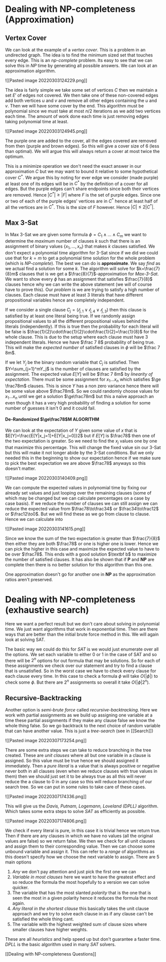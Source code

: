 # Dealing with NP-completeness (Approximation)

## Vertex Cover
We can look at the example of a *vertex cover*. This is a problem in an undirected graph. The idea is to find the minimum sized set that touches every edge. This is an *np-complete* problem. Its easy to see that we can solve this in *NP* time by generating all possible answers. We can look at an approximation algorithm.

![[Pasted image 20220303124229.png]]

The idea is fairly simple we take some set of vertices $C$ then we maintain a set $E'$ of edges not covered. We then take one of these non-covered edges add both vertices $u$ and $v$ and remove all other edges containing the $u$ and $v$. Then we will have some cover by the end. This algorithm must be polynomial since we must take at most $n/2$ iterations as we add two vertices each time. The amount of work done each time is just removing edges taking polynomial time at least.

![[Pasted image 20220303124945.png]]

The purple one are added to the cover, all the edges covered are removed from then (purple and brown edges). So this will give a cover size of 6 (less than optimal).  We will argue this will always return a cover at most twice the optimum.

This is a minimize operation we don't need the exact answer in our approximation $C$ but we may want to bound it relative to some hypothetical cover $C^*$. We argue this by noting for ever edge we consider (made purple) at least one of its edges will be in $C^*$ by the definition of a cover for all edges. But the purple edges can't share endpoints since both their vertices are removed. Hence $|C^*|\ge |F|$ where $F$ is the set of purple edges. Since one or two of each of the purple edges' vertices are in $C^*$ hence at least half of all the vertices are in $C^*$. This is the size of $F$ however. Hence $|C|\le2|C^*|$.

## Max 3-Sat
In Max 3-Sat we are given some formula $\phi=C_1\land...\land C_m$ we want to determine the *maximum* number of clauses $k$ such that there is an assignment of binary values $\{x_1,...,x_n\}$ that makes $k$ clauses satisfied. We don't expect a polynomial time algorithm for 3-Sat since if we did we could use that for $k=m$ to get a polynomial time solution for the whole problem (which is *NP-complete*). The best we can do is **approximate**. We say *find* as we actual find a solution for some $k$. The algorithm will solve for $k=\frac{7}{8}m$ clauses that is we get a $\frac{8}{7}$-approximation for *Max-3-Sat*. We want to show every $\phi$ has an assignment that satisfies $\frac{7}{8}$ clauses hence why we can write the above statement (we will of course have to prove this). Our *problem* is we are trying to satisfy a high number of clauses. Each clause must have at least 3 literals that have different propositional variables hence are completely independent.

If we consider a single clause $C_j=(\mathcal l_{j,1}\lor\mathcal l_{j,4}\lor\mathcal l_{j,3})$ then this clause is satisfied by at least one literal being true. If we randomly assign propositional values to all the different propositional values behind the literals (independently). If this is true then the probability for each literal will be false is $\frac{1}{2}\cdot\frac{1}{2}\cdot\frac{1}{2}=\frac{1}{8}$  for the whole clause. This is due to the setup where each clause must have 3 independent literals. Hence we have $\frac 7 8$ probability of being true. This will make the *expected number* of satisfied clauses in $\phi$ will be $\frac 7 8m$.

If we let $Y_j$ be the binary random variable that $C_j$ is satisfied. Then $Y=\sum_{j=1}^mY_j$ is the number of clauses are satisfied by the assignment. The expected value $E[Y]$ will be $\frac 7 8m$ by *linearity of expectation*. There must be some assignment for $x_1...x_n$ which satisfies $\ge \frac78m$ clauses. This is since $Y$ has a non zero variance hence there will be some value above $\frac78m$. So we could randomly choose values for $x_1...x_n$ until we get a solution $\ge\frac78m$ but this a naïve approach an even though it has a very high probability of finding a solution for some number of guesses it isn't 0 and it could fail.

#### De-Randomized $\ge\frac78$M ALGORITHM
We can look at the expectation of $Y$ given some value of $x$ that is $E[Y]=\frac{E[Y|x_j=1]+E[Y|x_j=0]}2$ but if $E[Y]$ is $\frac78$ then one of the two expectation is greater. So we need to find the $x_j$ values one by one that maximize this percentage. This will change the fixed value sin our 3-Sat but this will make it not longer abide by the 3-Sat conditions. But we only needed this in the beginning to show our expectation hence if we make sure to pick the best expectation we are above $\frac78$ anyways so this doesn't matter.

![[Pasted image 20220303140409.png]]

We can compute the expected values in polynomial time by fixing our already set values and just looping over the remaining clauses (some of which may be changed but we can calculate percentages on a case by case basis). If we reduce the number of clauses we can still assign we can reduce the expected value from $\frac78\to\frac34$ or $\frac34\to\frac12$ or $\frac12\to0$. But we will find these as we go from clause to clause. Hence we can calculate into 

![[Pasted image 20220303141615.png]]

Since we know the sum of the two expectation is greater than $\frac{7}{8}$ then either they are both $\frac78$ or one is higher one is lower. Hence we can pick the higher in this case and maximize the expected value to have to be over $\frac78$. This ends with a good solution $\textbf b$ to maximize the number of satisfied clauses. It has also be shown that if **P** and **NP** are complete then there is no better solution for this algorithm than this one.

One approximation doesn't go for another one in **NP** as the approximation ratios aren't preserved.

# Dealing with NP-completeness (exhaustive search)
Here we want a perfect result but we don't care about solving in polynomial time. We just want algorithms that work in exponential time. Then are there ways that are better than the initial brute force method in this. We will again look at solving SAT.

The basic way we could do this for *SAT* is we would just enumerate over all the options. We set each variable to either 0 or 1 in the case of SAT and so there will be $2^n$ options for out formula that may be solutions. So for each of these assignments we check over our statement and try to find a clause that is unsatisfied. So in the worst case we have to check every clause for each clause every time. In this case to check a formula $\phi$ will take $O(|\phi|)$ to check some $\phi$. But there are $2^n$ assignments so overall it take $O(|\phi|2^n)$.

## Recursive-Backtracking

Another option is *semi-brute force* called *recursive-backtracking*. Here we work with partial assignments as we build up assigning one variable at a time these partial assignments if they make any clause false we know the whole thing false. So we go backtrack to the next choice of random variable that can have another value. This is just a *tree-search* (see in [[Search]])

![[Pasted image 20220307173254.png]]

There are some extra steps we can take to reduce branching in the tree created. These are *unit clauses* where all but one variable in a clause is assigned. So this value must be true hence we should assigned it immediately. Then a *pure literal* is a value that is always positive or negative never both in all clauses (even when we reduce clauses with true values in them) then we should just set it to be always true as all this will never reduce the a clause to 0 in any case so this will reduce branching of our search tree. So we can put in some rules to take care of these cases.

![[Pasted image 20220307174336.png]]

This will give us the *Davis, Putnam, Logemann, Loveland (DPLL)* algorithm. Which takes some extra steps to solve *SAT* as efficiently as possible.

![[Pasted image 20220307174806.png]]

We check if every literal is pure, in this case it is trivial hence we return true. Then if there are any clauses in which we have no values (all the original values are false) so we return false. We then we check for all unit clauses and assign them to their corresponding value. Then we can choose some unbound variable and assign it. This can refer to a *range* of algorithms as this doesn't specify how we choose the next variable to assign. There are 5 main options

1. *Any* we don't pay attention and just pick the first one we can
2. *Variable in most clauses* here we want to have the greatest effect and so reduce the formula the most hopefully to a version we can solve quicker.
3. The variable that has the most slanted *polarity* that is the one that is seen the most in a given polarity hence it reduces the formula the most again.
4. *Any literal in the shortest clause* this basically takes the unit clause approach and we try to solve each clause in as if any clause can't be satisfied the whole thing cant.
5. The variable with the highest weighted sum of clause sizes where smaller clauses have higher weights.

These are all *heuristics* and help speed up but don't guarantee a faster time. *DPLL* is the basic algorithm used in many *SAT* solvers.

[[Dealing with NP-completeness Questions]]